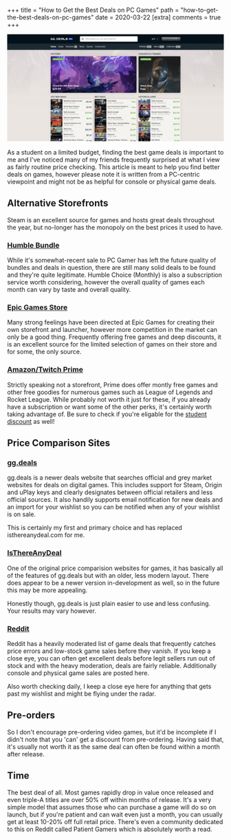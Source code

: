 +++
title = "How to Get the Best Deals on PC Games"
path = "how-to-get-the-best-deals-on-pc-games"
date = 2020-03-22
[extra]
comments = true
+++

![gg.deals homepage](/gg-deals-homepage.png "gg.deals homepage")

As a student on a limited budget, finding the best game deals is important to me and I've noticed many of my friends frequently surprised at what I view as fairly routine price checking. This article is meant to help you find better deals on games, however please note it is written from a PC-centric viewpoint and might not be as helpful for console or physical game deals.

## Alternative Storefronts

Steam is an excellent source for games and hosts great deals throughout the year, but no-longer has the monopoly on the best prices it used to have.

### [Humble Bundle](https://www.humblebundle.com/)
While it's somewhat-recent sale to PC Gamer has left the future quality of bundles and deals in question, there are still many solid deals to be found and they're quite legitimate. Humble Choice (Monthly) is also a subscription service worth considering, however the overall quality of games each month can vary by taste and overall quality.

### [Epic Games Store](https://www.epicgames.com/store/en-US/)
Many strong feelings have been directed at Epic Games for creating their own storefront and launcher, however more competition in the market can only be a good thing. Frequently offering free games and deep discounts, it is an excellent source for the limited selection of games on their store and for some, the only source.

### [Amazon/Twitch Prime](https://twitch.amazon.com/tp)
Strictly speaking not a storefront, Prime does offer montly free games and other free goodies for numerous games such as League of Legends and Rocket League. While probably not worth it just for these, if you already have a subscription or want some of the other perks, it's certainly worth taking advantage of. Be sure to check if you're eligable for the [student discount](https://www.amazon.com/Amazon-Student/) as well!

## Price Comparison Sites

### [gg.deals](https://gg.deals/)
gg.deals is a newer deals website that searches official and grey market websites for deals on digital games. This includes support for Steam, Origin and uPlay keys and clearly designates between official retailers and less official sources. It also handily supports email notification for new deals and an import for your wishlist so you can be notified when any of your wishlist is on sale.

This is certainly my first and primary choice and has replaced isthereanydeal.com for me.

### [IsThereAnyDeal](https://isthereanydeal.com/)
One of the original price comparision websites for games, it has basically all of the features of gg.deals but with an older, less modern layout. There does appear to be a newer version in-development as well, so in the future this may be more appealing.

Honestly though, gg.deals is just plain easier to use and less confusing. Your results may vary however.

### [Reddit](https://www.reddit.com/r/gamedeals)
Reddit has a heavily moderated list of game deals that frequently catches price errors and low-stock game sales before they vanish. If you keep a close eye, you can often get excellent deals before legit sellers run out of stock and with the heavy moderation, deals are fairly reliable. Additionally console and physical game sales are posted here.

Also worth checking daily, I keep a close eye here for anything that gets past my wishlist and might be flying under the radar.

## Pre-orders
So I don't encourage pre-ordering video games, but it'd be incomplete if I didn't note that you 'can' get a discount from pre-ordering. Having said that, it's usually not worth it as the same deal can often be found within a month after release.

## Time
The best deal of all. Most games rapidly drop in value once released and even triple-A titles are over 50% off within months of release. It's a very simple model that assumes those who can purchase a game will do so on launch, but if you're patient and can wait even just a month, you can usually get at least 10-20% off full retail price. There's even a community dedicated to this on Reddit called Patient Gamers which is absolutely worth a read.